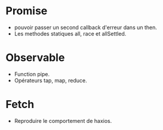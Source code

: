 # Promise

- pouvoir passer un second callback d'erreur dans un then.
- Les methodes statiques all, race et allSettled.

# Observable

- Function pipe.
- Opérateurs tap, map, reduce.

# Fetch

- Reproduire le comportement de haxios.

